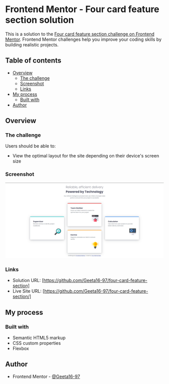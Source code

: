 # Frontend Mentor - Four card feature section solution

This is a solution to the [Four card feature section challenge on Frontend Mentor](https://www.frontendmentor.io/challenges/four-card-feature-section-weK1eFYK). Frontend Mentor challenges help you improve your coding skills by building realistic projects. 

## Table of contents

- [Overview](#overview)
  - [The challenge](#the-challenge)
  - [Screenshot](#screenshot)
  - [Links](#links)
- [My process](#my-process)
  - [Built with](#built-with)
- [Author](#author)

## Overview

### The challenge

Users should be able to:

- View the optimal layout for the site depending on their device's screen size

### Screenshot

![](Screenshot.png)

### Links

- Solution URL: [https://github.com/Geeta16-97/four-card-feature-section]
- Live Site URL: [https://github.com/Geeta16-97/four-card-feature-section/]

## My process

### Built with

- Semantic HTML5 markup
- CSS custom properties
- Flexbox

## Author

- Frontend Mentor - [@Geeta16-97](https://www.frontendmentor.io/profile/Geeta16-97)
